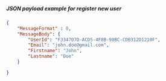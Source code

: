 ##### JSON payload example for register new user
```json
{
    "MessageFormat" : 0,
    "MessageBody": {
        "UserId": "F334707D-ACD5-4F8B-98BC-CDB312D1210F",
        "Email": "john.doe@gmail.com",
        "Firstname": "John",
        "Lastname": "Doe"
    }

}

```


